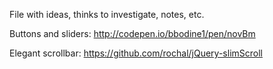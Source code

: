 File with ideas, thinks to investigate, notes, etc.

Buttons and sliders:
http://codepen.io/bbodine1/pen/novBm

Elegant scrollbar:
https://github.com/rochal/jQuery-slimScroll
